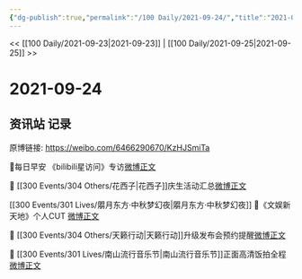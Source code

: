 ```yaml
---
{"dg-publish":true,"permalink":"/100 Daily/2021-09-24/","title":"2021-09-24","created":"2023-04-10T14:26:03.195+08:00","updated":"2023-04-10T14:26:46.204+08:00"}
---
```



<< [[100 Daily/2021-09-23\|2021-09-23]] | [[100 Daily/2021-09-25\|2021-09-25]] >>

# 2021-09-24

## 资讯站 记录

原博链接: https://weibo.com/6466290670/KzHJSmiTa

🌟每日早安
《bilibili星访问》专访[微博正文](https://m.weibo.cn/6466290670/4684873388787688)


🌟 [[300 Events/304 Others/花西子\|花西子]]庆生活动汇总[微博正文](https://m.weibo.cn/6466290670/4685070965146057)

[[300 Events/301 Lives/朤月东方·中秋梦幻夜\|朤月东方·中秋梦幻夜]]
🌟《文娱新天地》个人CUT [微博正文](https://m.weibo.cn/6466290670/4684926170174658)

🌟 [[300 Events/304 Others/天籁行动\|天籁行动]]升级发布会预约提醒[微博正文](https://m.weibo.cn/6466290670/4684964014852800)

🌟 [[300 Events/301 Lives/南山流行音乐节\|南山流行音乐节]]正面高清饭拍全程[微博正文](https://m.weibo.cn/6466290670/4684973283476502)
